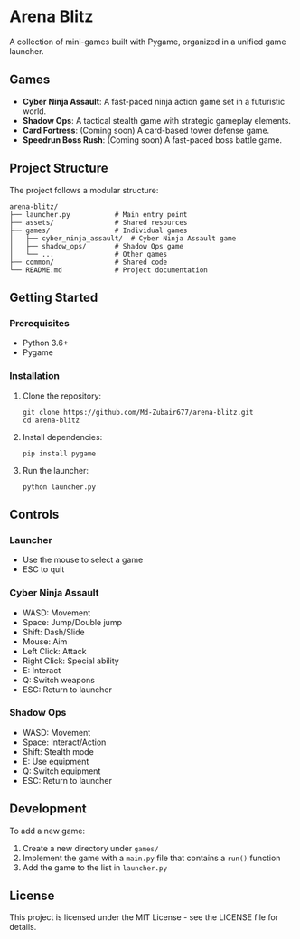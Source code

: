 # Arena Blitz

A collection of mini-games built with Pygame, organized in a unified game launcher.

## Games

- **Cyber Ninja Assault**: A fast-paced ninja action game set in a futuristic world.
- **Shadow Ops**: A tactical stealth game with strategic gameplay elements.
- **Card Fortress**: (Coming soon) A card-based tower defense game.
- **Speedrun Boss Rush**: (Coming soon) A fast-paced boss battle game.

## Project Structure

The project follows a modular structure:

```
arena-blitz/
├── launcher.py           # Main entry point
├── assets/               # Shared resources
├── games/                # Individual games
│   ├── cyber_ninja_assault/  # Cyber Ninja Assault game
│   ├── shadow_ops/       # Shadow Ops game
│   └── ...               # Other games
├── common/               # Shared code
└── README.md             # Project documentation
```

## Getting Started

### Prerequisites

- Python 3.6+
- Pygame

### Installation

1. Clone the repository:
   ```
   git clone https://github.com/Md-Zubair677/arena-blitz.git
   cd arena-blitz
   ```

2. Install dependencies:
   ```
   pip install pygame
   ```

3. Run the launcher:
   ```
   python launcher.py
   ```

## Controls

### Launcher
- Use the mouse to select a game
- ESC to quit

### Cyber Ninja Assault
- WASD: Movement
- Space: Jump/Double jump
- Shift: Dash/Slide
- Mouse: Aim
- Left Click: Attack
- Right Click: Special ability
- E: Interact
- Q: Switch weapons
- ESC: Return to launcher

### Shadow Ops
- WASD: Movement
- Space: Interact/Action
- Shift: Stealth mode
- E: Use equipment
- Q: Switch equipment
- ESC: Return to launcher

## Development

To add a new game:

1. Create a new directory under `games/`
2. Implement the game with a `main.py` file that contains a `run()` function
3. Add the game to the list in `launcher.py`

## License

This project is licensed under the MIT License - see the LICENSE file for details.
